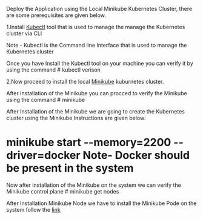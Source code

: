 Deploy the Application using the Local Minikube Kubernetes Cluster, there are some prerequisites are given below. 


1.Install [Kubectl](https://kubernetes.io/docs/tasks/tools/) tool that is used to manage the manage the Kubernetes cluster via CLI 

Note - Kubectl is the Command line Interface that is used to manage the Kubernetes cluster

Once you have Install the Kubectl tool on your machine you can verify it by using the command # kubectl verison 

 2.Now proceed to install the local [Minikube](https://minikube.sigs.k8s.io/docs/start/) kuburnetes cluster.

After Installation of the Minikube you can procced to verify the Minikube using the command # minikube 

After Installation of the Minikube we are going to create the Kubernetes cluster using the Minikube Instructions are given below:


# minikube start --memory=2200 --driver=docker             Note- Docker should be present in the system 


Now after installation of the Minikube on the system we can verify the Minikube control plane # minikube get nodes 
                                                                                              

After Installation Minikube Node we have to install the Minikube Pode on the system follow the [link](https://kubernetes.io/docs/concepts/workloads/pods/)



